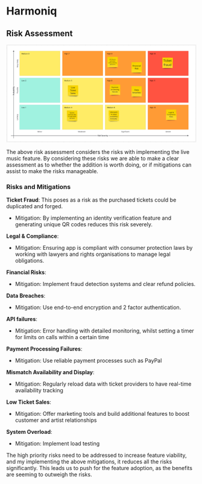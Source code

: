 # Harmoniq

## Risk Assessment

![risk assessment](./assets/risk_assessment.png)

The above risk assessment considers the risks with implementing the live music feature. By considering these risks we are able to make a clear assessment as to whether the addition is worth doing, or if mitigations can assist to make the risks manageable.

### Risks and Mitigations
**Ticket Fraud**: This poses as a risk as the purchased tickets could be duplicated and forged.
- Mitigation: By implementing an identity verification feature and generating unique QR codes reduces this risk severely.

**Legal & Compliance**:
- Mitigation: Ensuring app is compliant with consumer protection laws by working with lawyers and rights organisations to manage legal obligations.

**Financial Risks**:
- Mitigation: Implement fraud detection systems and clear refund policies.

**Data Breaches**:
 - Mitigation: Use end-to-end encryption and 2 factor authentication.

**API failures**:
 - Mitigation: Error handling with detailed monitoring, whilst setting a timer for limits on calls within a certain time

**Payment Processing Failures**: 
- Mitigation: Use reliable payment processes such as PayPal

**Mismatch Availability and Display**:
- Mitigation: Regularly reload data with ticket providers to have real-time availability tracking

**Low Ticket Sales**:
- Mitigation: Offer marketing tools and build additional features to boost customer and artist relationships

**System Overload**:
- Mitigation: Implement load testing


The high priority risks need to be addressed to increase feature viability, and my implementing the above mitigations, it reduces all the risks significantly. This leads us to push for the feature adoption, as the benefits are seeming to outweigh the risks.